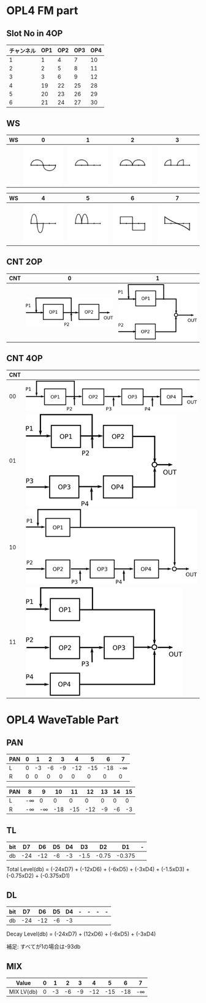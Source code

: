 
# OPL4 FM part

## Slot No in 4OP

| チャンネル | OP1 | OP2 | OP3 | OP4 |
| ---------- | --- | --- | --- | --- |
| 1          | 1   | 4   | 7   | 10  |
| 2          | 2   | 5   | 8   | 11  |
| 3          | 3   | 6   | 9   | 12  |
| 4          | 19  | 22  | 25  | 28  |
| 5          | 20  | 23  | 26  | 29  |
| 6          | 21  | 24  | 27  | 30  |


## WS

| WS | 0                      | 1                      | 2                      | 3                      |
| -- | ---------------------- | ---------------------- | ---------------------- | ---------------------- |
|    | ![ws0](img/ws/ws0.svg) | ![ws1](img/ws/ws1.svg) | ![ws2](img/ws/ws2.svg) | ![ws3](img/ws/ws3.svg) |


| WS | 4                      | 5                      | 6                      | 7                      |
| -- | ---------------------- | ---------------------- | ---------------------- | ---------------------- |
|    | ![ws4](img/ws/ws4.svg) | ![ws5](img/ws/ws5.svg) | ![ws6](img/ws/ws6.svg) | ![ws7](img/ws/ws7.svg) |

## CNT 2OP

| CNT | 0                         | 1                         |
| --- | ------------------------- | ------------------------- |
|     | ![cnt0](img/cnt/cnt0.png) | ![cnt1](img/cnt/cnt1.png) |

## CNT 4OP

| CNT |                                  |
| --- | -------------------------------- |
| 00  | ![cnt00](img/cnt/cnt_4op_00.png) |
| 01  | ![cnt01](img/cnt/cnt_4op_01.png) |
| 10  | ![cnt10](img/cnt/cnt_4op_10.png) |
| 11  | ![cnt11](img/cnt/cnt_4op_11.png) |


# OPL4 WaveTable Part

## PAN

| PAN | 0 | 1  | 2  | 3  | 4   | 5   | 6   | 7  |
| --- | - | -- | -- | -- | --- | --- | --- | -- |
| L   | 0 | -3 | -6 | -9 | -12 | -15 | -18 | -∞ |
| R   | 0 | 0  | 0  | 0  | 0   | 0   | 0   | 0  |


| PAN | 8  | 9  | 10  | 11  | 12  | 13 | 14 | 15 |
| --- | -- | -- | --- | --- | --- | -- | -- | -- |
| L   | -∞ | 0  | 0   | 0   | 0   | 0  | 0  | 0  |
| R   | -∞ | -∞ | -18 | -15 | -12 | -9 | -6 | -3 |

## TL

| bit | D7  | D6  | D5 | D4 | D3   | D2    | D1     | - |
| --- | --- | --- | -- | -- | ---- | ----- | ------ | - |
| db  | -24 | -12 | -6 | -3 | -1.5 | -0.75 | -0.375 |   |

Total Level(db) = (-24xD7) + (-12xD6) + (-6xD5) + (-3xD4) + (-1.5xD3) + (-0.75xD2) + (-0.375xD1)

## DL

| bit | D7  | D6  | D5 | D4 | - | - | - | - |
| --- | --- | --- | -- | -- | - | - | - | - |
| db  | -24 | -12 | -6 | -3 |   |   |   |   |

Decay Level(db) = (-24xD7) + (12xD6) + (-6xD5) + (-3xD4) 

補足: すべてが1の場合は-93db


## MIX

| Value      | 0 | 1  | 2  | 3  | 4   | 5   | 6   | 7  |
| ---------- | - | -- | -- | -- | --- | --- | --- | -- |
| MIX LV(db) | 0 | -3 | -6 | -9 | -12 | -15 | -18 | -∞ |

